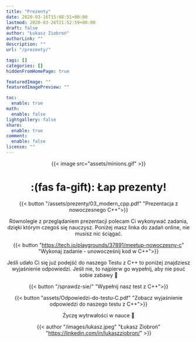 ```yaml
---
title: "Prezenty"
date: 2020-03-16T15:08:51+00:00
lastmod: 2020-03-26T21:52:59+00:00
draft: false
author: "Łukasz Ziobroń"
authorLink: ""
description: ""
url: "/prezenty/"

tags: []
categories: []
hiddenFromHomePage: true

featuredImage: ""
featuredImagePreview: ""

toc:
  enable: true
math:
  enable: false
lightgallery: false
share:
  enable: true
comment:
  enable: false
license: ""
---
```


<div style="text-align: center">

{{< image src="assets/minions.gif" >}}

# :(fas fa-gift): Łap prezenty!

{{< button "/assets/prezenty/03_modern_cpp.pdf" "Prezentacja z nowoczesnego C++">}}

Równolegle z przeglądaniem prezentacji polecam Ci wykonywać zadania, dzięki którym czegoś się nauczysz. Poniżej masz linka do zadań online, nie musisz nic ściągać.

{{< button "https://tech.io/playgrounds/37891/meetup-nowoczesny-c" "Wykonaj zadanie - unowocześnij kod w C++">}}

Jeśli udało Ci się już podejść do naszego Testu z C++ to poniżej znajdziesz wyjaśnienie odpowiedzi. Jeśli nie, to najpierw go wypełnij, aby nie psuć sobie zabawy 🙂

{{< button "/sprawdz-sie/" "Wypełnij nasz test z C++">}}

{{< button "assets/Odpowiedzi-do-testu-C.pdf" "Zobacz wyjaśnienie odpowiedzi do naszego testu z C++">}}

Życzę wytrwałości w nauce 🙂

{{< author "/images/lukasz.jpeg" "Łukasz Ziobroń" "https://linkedin.com/in/lukaszziobron/" >}}

</div>
